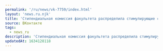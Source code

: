 ```yaml
---
permalink: '/ru/news/vk-7759/index.html'
layout: 'news.ru.njk'
title: 'Стипендиальная комиссия факультета распределила стимулирующие стипендии на этот семестр.'
source: ВКонтакте
tags:
  - news_ru
description: 'Стипендиальная комиссия факультета распределила стимулирующие стипендии на этот семестр.'
updatedAt: 1634128118
---
```

